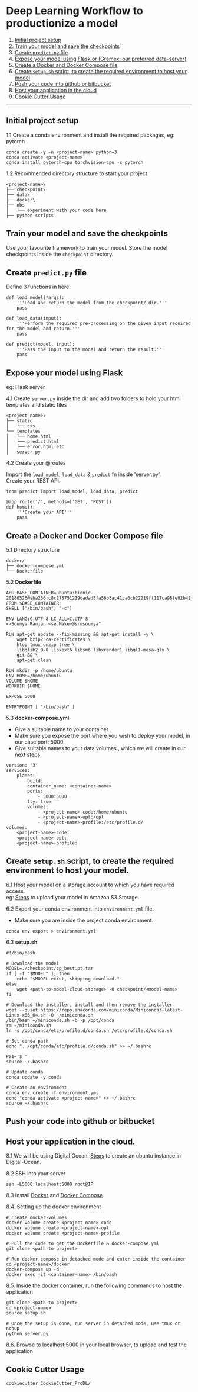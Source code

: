 # Deep Learning Workflow to productionize a model

1. [Initial project setup](#initial-project-setup)
2. [Train your model and save the checkpoints](#train-your-model-and-save-the-checkpoints)
3. [Create `predict.py` file](#create-predict.py-file)
4. [Expose your model using Flask or (Gramex: our preferred data-server)](#expose-your-model-using-Flask)
5. [Create a Docker and Docker Compose file](#Create-a-Docker-and-Docker-Compose-file)
6. [Create `setup.sh` script, to create the required environment to host your model](#Create-setup.sh-script,-to-create-the-required-environment-to-host-your-model)
7. [Push your code into github or bitbucket](#Push-your-code-into-github-or-bitbucket)
8. [Host your application in the cloud](#Host-your-application-in-the-cloud)
9. [Cookie Cutter Usage](#Cookie-Cutter-Usage)

---------------------------------------------------------------------------------------------------

## Initial project setup

1.1 Create a conda environment and install the required packages, eg: pytorch
```
conda create -y -n <project-name> python=3
conda activate <project-name>
conda install pytorch-cpu torchvision-cpu -c pytorch
```

1.2 Recommended directory structure to start your project
```
<project-name>\
├── checkpoint\
├── data\
├── docker\
├── nbs
│   └── experiment with your code here
├── python-scripts
```


## Train your model and save the checkpoints

Use your favourite framework to train your model. Store the model checkpoints inside the `checkpoint` directory.


## Create `predict.py` file

Define 3 functions in here:
```
def load_model(*args):
    '''Load and return the model from the checkpoint/ dir.'''
    pass

def load_data(input):
    '''Perform the required pre-processing on the given input required for the model and return.'''
    pass

def predict(model, input):
    '''Pass the input to the model and return the result.'''
    pass
```


## Expose your model using Flask
eg: Flask server  

4.1 Create `server.py` inside the <project-name> dir and add two folders to hold your html templates and static files 
```
<project-name>\
├── static
│   └── css
└── templates
│   └── home.html
│   └── predict.html
│   └── error.html etc
│   server.py
```

4.2 Create your @routes

Import the `load_model`, `load_data` & `predict` fn inside 'server.py'.  
Create your REST API.

```
from predict import load_model, load_data, predict

@app.route('/', methods=['GET', 'POST'])
def home():
    '''Create your API'''
    pass
```


## Create a Docker and Docker Compose file

5.1 Directory structure
```
docker/
├── docker-compose.yml
└── Dockerfile
```

5.2
**Dockerfile**
```
ARG BASE_CONTAINER=ubuntu:bionic-20180526@sha256:c8c275751219dadad8fa56b3ac41ca6cb22219ff117ca98fe82b42f24e1ba64e
FROM $BASE_CONTAINER
SHELL ["/bin/bash", "-c"]

ENV LANG:C.UTF-8 LC_ALL=C.UTF-8
<>Soumya Ranjan <se.Make>@srmsoumya"

RUN apt-get update --fix-missing && apt-get install -y \
    wget bzip2 ca-certificates \
    htop tmux unzip tree \
    libglib2.0-0 libxext6 libsm6 libxrender1 libgl1-mesa-glx \
    git && \
    apt-get clean

RUN mkdir -p /home/ubuntu
ENV HOME=/home/ubuntu
VOLUME $HOME
WORKDIR $HOME

EXPOSE 5000

ENTRYPOINT [ "/bin/bash" ]
```

5.3
**docker-compose.yml**  
- Give a suitable name to your container <container-name>.  
- Make sure you expose the port where you wish to deploy your model, in our case port: 5000.  
- Give suitable names to your data volumes <project-name>, which we will create in our next steps.
```
version: '3'
services: 
    planet:
        build: .
        container_name: <container-name>
        ports:
            - 5000:5000
        tty: true
        volumes: 
            - <project-name>-code:/home/ubuntu
            - <project-name>-opt:/opt
            - <project-name>-profile:/etc/profile.d/
volumes:
    <project-name>-code:
    <project-name>-opt:
    <project-name>-profile:
```


## Create `setup.sh` script, to create the required environment to host your model.

6.1 Host your model on a storage account to which you have required access.  
eg: [Steps](https://docs.aws.amazon.com/AmazonS3/latest/user-guide/upload-download-objects.html) to upload your model in Amazon S3 Storage.

6.2 Export your conda environment into `environment.yml` file.
- Make sure you are inside the project conda environment.
```
conda env export > environment.yml
```

6.3
**setup.sh**
```
#!/bin/bash

# Download the model
MODEL=./checkpoint/cp_best.pt.tar
if [ -f "$MODEL" ]; then
    echo "$MODEL exist, skipping download."
else
    wget <path-to-model-cloud-storage> -O checkpoint/<model-name>
fi

# Download the installer, install and then remove the installer
wget --quiet https://repo.anaconda.com/miniconda/Miniconda3-latest-Linux-x86_64.sh -O ~/miniconda.sh
/bin/bash ~/miniconda.sh -b -p /opt/conda
rm ~/miniconda.sh
ln -s /opt/conda/etc/profile.d/conda.sh /etc/profile.d/conda.sh

# Set conda path
echo ". /opt/conda/etc/profile.d/conda.sh" >> ~/.bashrc

PS1='$ '
source ~/.bashrc

# Update conda
conda update -y conda 

# Create an environment
conda env create -f environment.yml
echo "conda activate <project-name>" >> ~/.bashrc
source ~/.bashrc
```


## Push your code into github or bitbucket


## Host your application in the cloud.

8.1 We will be using Digital Ocean. [Steps](https://www.digitalocean.com/docs/droplets/how-to/create/) to create an ubuntu instance in Digital-Ocean.

8.2 SSH into your server
```
ssh -L5000:localhost:5000 root@IP
```

8.3 Install [Docker](https://docs.docker.com/install/linux/docker-ce/ubuntu/) and [Docker Compose](https://docs.docker.com/compose/install/).

8.4. Setting up the docker environment
``` 
# Create docker-volumes
docker volume create <project-name>-code
docker volume create <project-name>-opt
docker volume create <project-name>-profile

# Pull the code to get the Dockerfile & docker-compose.yml
git clone <path-to-project>

# Run docker-compose in detached mode and enter inside the container
cd <project-name>/docker
docker-compose up -d
docker exec -it <container-name> /bin/bash
```

8.5. Inside the docker container, run the following commands to host the application
```
git clone <path-to-project>
cd <project-name>
source setup.sh

# Once the setup is done, run server in detached mode, use tmux or nohup
python server.py
```

8.6. Browse to localhost:5000 in your local browser, to upload and test the application

## Cookie Cutter Usage

```
cookiecutter CookieCutter_ProDL/
```
